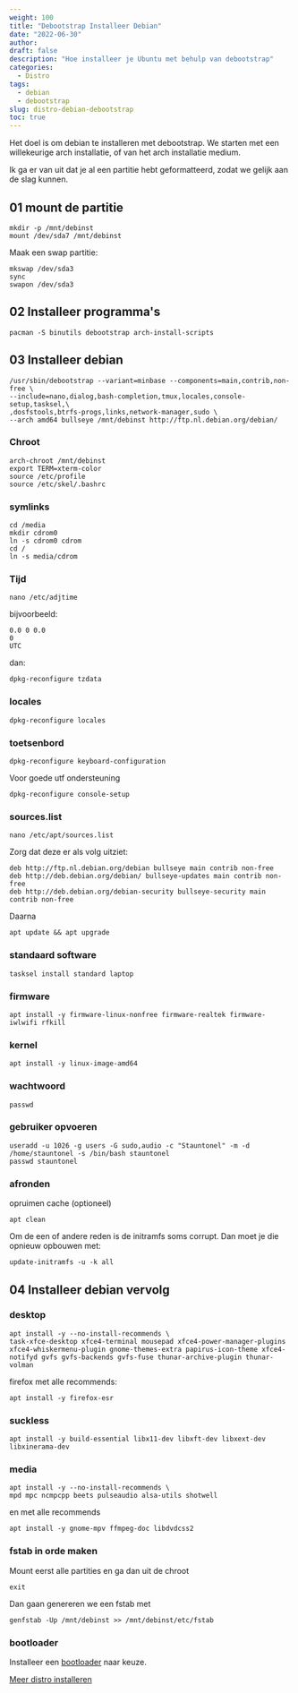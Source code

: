 ```yaml
---
weight: 100
title: "Debootstrap Installeer Debian"
date: "2022-06-30"
author:
draft: false
description: "Hoe installeer je Ubuntu met behulp van debootstrap"
categories:
  - Distro
tags:
  - debian
  - debootstrap
slug: distro-debian-debootstrap
toc: true
---
```


Het doel is om debian te installeren met debootstrap. We starten met een willekeurige arch installatie, of van het arch installatie medium.

<!--more-->

Ik ga er van uit dat je al een partitie hebt geformatteerd, zodat we gelijk aan de slag kunnen.

## 01 mount de partitie

    mkdir -p /mnt/debinst
    mount /dev/sda7 /mnt/debinst

Maak een swap partitie:

    mkswap /dev/sda3
    sync
    swapon /dev/sda3

## 02 Installeer programma's

    pacman -S binutils debootstrap arch-install-scripts

## 03 Installeer debian

    /usr/sbin/debootstrap --variant=minbase --components=main,contrib,non-free \
    --include=nano,dialog,bash-completion,tmux,locales,console-setup,tasksel,\
    ,dosfstools,btrfs-progs,links,network-manager,sudo \
    --arch amd64 bullseye /mnt/debinst http://ftp.nl.debian.org/debian/

### Chroot

    arch-chroot /mnt/debinst
    export TERM=xterm-color
    source /etc/profile
    source /etc/skel/.bashrc

### symlinks

    cd /media
    mkdir cdrom0
    ln -s cdrom0 cdrom
    cd /
    ln -s media/cdrom

### Tijd

    nano /etc/adjtime

bijvoorbeeld:

    0.0 0 0.0
    0
    UTC

dan:

    dpkg-reconfigure tzdata

### locales

    dpkg-reconfigure locales

### toetsenbord

    dpkg-reconfigure keyboard-configuration

Voor goede utf ondersteuning

    dpkg-reconfigure console-setup

### sources.list

    nano /etc/apt/sources.list

Zorg dat deze er als volg uitziet:

    deb http://ftp.nl.debian.org/debian bullseye main contrib non-free
    deb http://deb.debian.org/debian/ bullseye-updates main contrib non-free
    deb http://deb.debian.org/debian-security bullseye-security main contrib non-free

Daarna

    apt update && apt upgrade

### standaard software

    tasksel install standard laptop

### firmware

    apt install -y firmware-linux-nonfree firmware-realtek firmware-iwlwifi rfkill

### kernel

    apt install -y linux-image-amd64

### wachtwoord

    passwd

### gebruiker opvoeren

    useradd -u 1026 -g users -G sudo,audio -c "Stauntonel" -m -d /home/stauntonel -s /bin/bash stauntonel
    passwd stauntonel

### afronden

opruimen cache (optioneel)

    apt clean

Om de een of andere reden is de initramfs soms corrupt.
Dan moet je die opnieuw opbouwen met:

    update-initramfs -u -k all

## 04 Installeer debian vervolg

### desktop

    apt install -y --no-install-recommends \
    task-xfce-desktop xfce4-terminal mousepad xfce4-power-manager-plugins xfce4-whiskermenu-plugin gnome-themes-extra papirus-icon-theme xfce4-notifyd gvfs gvfs-backends gvfs-fuse thunar-archive-plugin thunar-volman

firefox met alle recommends:

    apt install -y firefox-esr

### suckless

    apt install -y build-essential libx11-dev libxft-dev libxext-dev libxinerama-dev

### media

    apt install -y --no-install-recommends \
    mpd mpc ncmpcpp beets pulseaudio alsa-utils shotwell

en met alle recommends

    apt install -y gnome-mpv ffmpeg-doc libdvdcss2

### fstab in orde maken

Mount eerst alle partities en ga dan uit de chroot

    exit

Dan gaan genereren we een fstab met

    genfstab -Up /mnt/debinst >> /mnt/debinst/etc/fstab

### bootloader

Installeer een [bootloader](/tags/bootloader) naar keuze.

[Meer distro installeren](/categories/distro)
